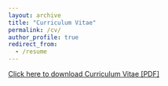 ```yaml
---
layout: archive
title: "Curriculum Vitae"
permalink: /cv/
author_profile: true
redirect_from:
  - /resume
---
```


<a href="files/CV_Amit.pdf">Click here to download Curriculum Vitae [PDF]</a>

